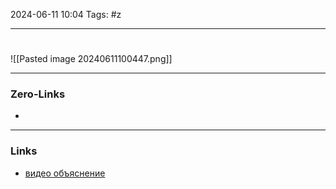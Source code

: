 2024-06-11 10:04
Tags: #z

___
#
![[Pasted image 20240611100447.png]]
___
### Zero-Links
- 

___
### Links
- [видео объяснение](https://www.youtube.com/watch?v=AqMiMkPOutQ)